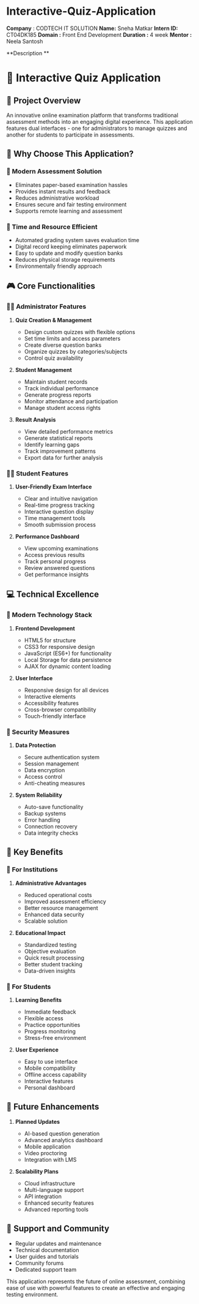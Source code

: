 # Interactive-Quiz-Application
**Company** : CODTECH IT SOLUTION
**Name:** Sneha Matkar
**Intern ID:** CT04DK185
**Domain :** Front End Development
**Duration :** 4 week
**Mentor :** Neela Santosh

**Description **
# 🎯 Interactive Quiz Application

## 📌 Project Overview
An innovative online examination platform that transforms traditional assessment methods into an engaging digital experience. This application features dual interfaces - one for administrators to manage quizzes and another for students to participate in assessments.

## 🌟 Why Choose This Application?

### 🔹 Modern Assessment Solution
- Eliminates paper-based examination hassles
- Provides instant results and feedback
- Reduces administrative workload
- Ensures secure and fair testing environment
- Supports remote learning and assessment

### 🔹 Time and Resource Efficient
- Automated grading system saves evaluation time
- Digital record keeping eliminates paperwork
- Easy to update and modify question banks
- Reduces physical storage requirements
- Environmentally friendly approach

## 🎮 Core Functionalities

### 👨‍💼 Administrator Features
1. **Quiz Creation & Management**
   - Design custom quizzes with flexible options
   - Set time limits and access parameters
   - Create diverse question banks
   - Organize quizzes by categories/subjects
   - Control quiz availability

2. **Student Management**
   - Maintain student records
   - Track individual performance
   - Generate progress reports
   - Monitor attendance and participation
   - Manage student access rights

3. **Result Analysis**
   - View detailed performance metrics
   - Generate statistical reports
   - Identify learning gaps
   - Track improvement patterns
   - Export data for further analysis

### 👨‍🎓 Student Features
1. **User-Friendly Exam Interface**
   - Clear and intuitive navigation
   - Real-time progress tracking
   - Interactive question display
   - Time management tools
   - Smooth submission process

2. **Performance Dashboard**
   - View upcoming examinations
   - Access previous results
   - Track personal progress
   - Review answered questions
   - Get performance insights

## 💻 Technical Excellence

### 🔹 Modern Technology Stack
1. **Frontend Development**
   - HTML5 for structure
   - CSS3 for responsive design
   - JavaScript (ES6+) for functionality
   - Local Storage for data persistence
   - AJAX for dynamic content loading

2. **User Interface**
   - Responsive design for all devices
   - Interactive elements
   - Accessibility features
   - Cross-browser compatibility
   - Touch-friendly interface

### 🔹 Security Measures
1. **Data Protection**
   - Secure authentication system
   - Session management
   - Data encryption
   - Access control
   - Anti-cheating measures

2. **System Reliability**
   - Auto-save functionality
   - Backup systems
   - Error handling
   - Connection recovery
   - Data integrity checks

## 🚀 Key Benefits

### 🔹 For Institutions
1. **Administrative Advantages**
   - Reduced operational costs
   - Improved assessment efficiency
   - Better resource management
   - Enhanced data security
   - Scalable solution

2. **Educational Impact**
   - Standardized testing
   - Objective evaluation
   - Quick result processing
   - Better student tracking
   - Data-driven insights

### 🔹 For Students
1. **Learning Benefits**
   - Immediate feedback
   - Flexible access
   - Practice opportunities
   - Progress monitoring
   - Stress-free environment

2. **User Experience**
   - Easy to use interface
   - Mobile compatibility
   - Offline access capability
   - Interactive features
   - Personal dashboard

## 🎯 Future Enhancements
1. **Planned Updates**
   - AI-based question generation
   - Advanced analytics dashboard
   - Mobile application
   - Video proctoring
   - Integration with LMS

2. **Scalability Plans**
   - Cloud infrastructure
   - Multi-language support
   - API integration
   - Enhanced security features
   - Advanced reporting tools

## 🤝 Support and Community
- Regular updates and maintenance
- Technical documentation
- User guides and tutorials
- Community forums
- Dedicated support team

This application represents the future of online assessment, combining ease of use with powerful features to create an effective and engaging testing environment.
